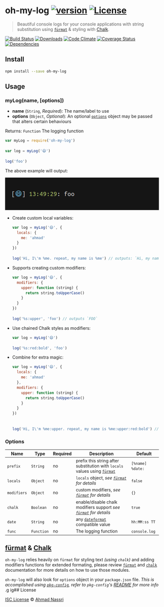 # oh-my-log [![version][npm-version]][npm-url] [![License][npm-license]][license-url]

> Beautiful console logs for your console applications with string substitution using [`fürmat`][furmat] & styling with [Chalk][chalk].

[![Build Status][travis-image]][travis-url]
[![Downloads][npm-downloads]][npm-url]
[![Code Climate][codeclimate-quality]][codeclimate-url]
[![Coverage Status][codeclimate-coverage]][codeclimate-url]
[![Dependencies][david-image]][david-url]

## Install

```sh
npm install --save oh-my-log
```

## Usage

### myLog(name, [options])

- **name** (`String`, *Required*): The name/label to use
- **options** (`Object`, *Optional*): An optional [`options`](#options) object may be passed that alters certain behaviours

Returns: `Function` The logging function


```javascript
var myLog = require('oh-my-log')

var log = myLog('😄')

log('foo')
```

The above example will output:

![example](example.png)

- Create custom local variables:

  ```javascript
  var log = myLog('😄', {
    locals: {
      me: 'ahmad'
    }
  })

  log('Hi, I\'m %me. repeat, my name is %me') // outputs: `Hi, my name is ahmad. repeat, my name is ahmad`
  ```

- Supports creating custom modifiers:

  ```javascript
  var log = myLog('😄', {
    modifiers: {
      upper: function (string) {
        return string.toUpperCase()
      }
    }
  })

  log('%s:upper', 'foo') // outputs `FOO`
  ```

- Use chained Chalk styles as modifiers:

  ```javascript
  var log = myLog('😄')

  log('%s:red:bold', 'foo')
  ```

- Combine for extra magic:

  ```javascript
  var log = myLog('😄', {
    locals: {
      me: 'ahmad'
    },
    modifiers: {
      upper: function (string) {
        return string.toUpperCase()
      }
    }
  })


  log('Hi, I\'m %me:upper. repeat, my name is %me:upper:red:bold') // outputs a colored version of: `Hi, my name is ahmad. repeat, my name is ahmad`
  ```

### Options

| Name        | Type       | Required | Description                                                                         | Default          |
| ----------- | ---------- | -------- | ----------------------------------------------------------------------------------- | ---------------- |
| `prefix`    | `String`   | no       | prefix this string after substitution with `locals` values using [`fürmat`][furmat] | `[%name] %date:` |
| `locals`    | `Object`   | no       | `locals` object, *see [`fürmat`][furmat] for details*                               | `false`          |
| `modifiers` | `Object`   | no       | custom modifiers, *see [`fürmat`][furmat] for details*                              | `{}`             |
| `chalk`     | `Boolean`  | no       | enable/disable chalk modifiers support *see [`fürmat`][furmat] for details*         | `true`           |
| `date`      | `String`   | no       | any [`dateformat`](https://www.npmjs.com/package/dateformat) compatible value       | `hh:MM:ss TT`    |
| `func`      | `Function` | no       | The logging function                                                                | `console.log`    |

## [fürmat][furmat] & [Chalk](chalk)

`oh-my-log` relies heavily on `fürmat` for styling text *(using `chalk`)* and adding modifiers functions for extended formating, please review [`fürmat`][furmat] and [`chalk`][chalk] documentation for more details on how to use those modules.


`oh-my-log` will also look for `options` object in your `package.json` file. *This is accomplished using [`pkg-config`](https://www.npmjs.com/package/pkg-config), refer to `pkg-config`'s [README](https://github.com/ahmadnassri/pkg-config/blob/master/README.md) for more info*
.g
ig## License

[ISC License](LICENSE) &copy; [Ahmad Nassri](https://www.ahmadnassri.com/)

[chalk]: https://github.com/chalk/chalk
[furmat]: https://github.com/ahmadnassri/furmat

[license-url]: https://github.com/ahmadnassri/oh-my-log/blob/master/LICENSE

[travis-url]: https://travis-ci.org/ahmadnassri/oh-my-log
[travis-image]: https://img.shields.io/travis/ahmadnassri/oh-my-log.svg?style=flat-square

[npm-url]: https://www.npmjs.com/package/oh-my-log
[npm-license]: https://img.shields.io/npm/l/oh-my-log.svg?style=flat-square
[npm-version]: https://img.shields.io/npm/v/oh-my-log.svg?style=flat-square
[npm-downloads]: https://img.shields.io/npm/dm/oh-my-log.svg?style=flat-square

[codeclimate-url]: https://codeclimate.com/github/ahmadnassri/oh-my-log
[codeclimate-quality]: https://img.shields.io/codeclimate/github/ahmadnassri/oh-my-log.svg?style=flat-square
[codeclimate-coverage]: https://img.shields.io/codeclimate/coverage/github/ahmadnassri/oh-my-log.svg?style=flat-square

[david-url]: https://david-dm.org/ahmadnassri/oh-my-log
[david-image]: https://img.shields.io/david/ahmadnassri/oh-my-log.svg?style=flat-square
